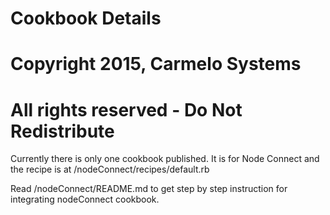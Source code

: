 # Cookbook Details
# Copyright 2015, Carmelo Systems
# All rights reserved - Do Not Redistribute

Currently there is only one cookbook published. It is for Node Connect 
and the recipe is at /nodeConnect/recipes/default.rb

Read /nodeConnect/README.md to get step by step instruction for integrating 
nodeConnect cookbook.  
